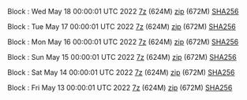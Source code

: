 Block : Wed May 18 00:00:01 UTC 2022 [7z](https://transfer.sh/aWiOjT/bootstrap.dat.20220518.7z) (624M) [zip](https://transfer.sh/vYMGH2/bootstrap.dat.20220518.zip) (672M) [SHA256](https://transfer.sh/SSPplx/sha256.txt)

Block : Tue May 17 00:00:01 UTC 2022 [7z](https://transfer.sh/ipK9PG/bootstrap.dat.20220517.7z) (624M) [zip](https://transfer.sh/rLf1KC/bootstrap.dat.20220517.zip) (672M) [SHA256](https://transfer.sh/NDyUxf/sha256.txt)

Block : Mon May 16 00:00:01 UTC 2022 [7z](https://transfer.sh/Q2ELwP/bootstrap.dat.20220516.7z) (624M) [zip](https://transfer.sh/maIEd1/bootstrap.dat.20220516.zip) (672M) [SHA256](https://transfer.sh/UESRGF/sha256.txt)

Block : Sun May 15 00:00:01 UTC 2022 [7z](https://transfer.sh/pLjYEX/bootstrap.dat.20220515.7z) (624M) [zip](https://transfer.sh/aV8JQ2/bootstrap.dat.20220515.zip) (672M) [SHA256](https://transfer.sh/0Qr9OD/sha256.txt)

Block : Sat May 14 00:00:01 UTC 2022 [7z](https://transfer.sh/Xuz3K7/bootstrap.dat.20220514.7z) (624M) [zip](https://transfer.sh/aIWYxd/bootstrap.dat.20220514.zip) (672M) [SHA256](https://transfer.sh/W5Knyt/sha256.txt)

Block : Fri May 13 00:00:01 UTC 2022 [7z](https://transfer.sh/mRDF2n/bootstrap.dat.20220513.7z) (624M) [zip](https://transfer.sh/PCTioU/bootstrap.dat.20220513.zip) (672M) [SHA256](https://transfer.sh/Hhav83/sha256.txt)
